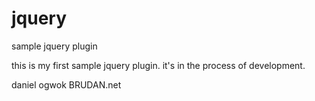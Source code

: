 jquery
======

sample jquery plugin

this is my first sample jquery plugin. it's in the process of development.

daniel ogwok
BRUDAN.net
